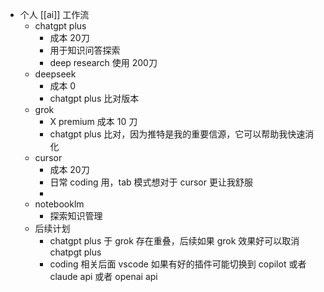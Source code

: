 - 个人 [[ai]] 工作流
	- chatgpt plus
		- 成本 20刀
		- 用于知识问答探索
		- deep research 使用 200刀
	- deepseek
		- 成本 0
		- chatgpt plus 比对版本
	- grok
		- X premium 成本 10 刀
		- chatgpt plus 比对，因为推特是我的重要信源，它可以帮助我快速消化
	- cursor
		- 成本 20刀
		- 日常 coding 用，tab 模式想对于 cursor 更让我舒服
		-
	- notebooklm
		- 探索知识管理
	- 后续计划
		- chatgpt plus 于 grok 存在重叠，后续如果 grok 效果好可以取消 chatpgt plus
		- coding 相关后面 vscode 如果有好的插件可能切换到 copilot 或者 claude api 或者 openai api